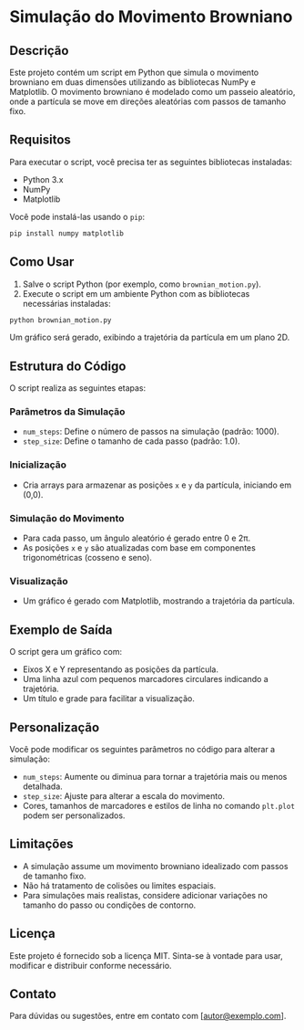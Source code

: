 # Simulação do Movimento Browniano

## Descrição

Este projeto contém um script em Python que simula o movimento browniano em duas dimensões utilizando as bibliotecas NumPy e Matplotlib. O movimento browniano é modelado como um passeio aleatório, onde a partícula se move em direções aleatórias com passos de tamanho fixo.

## Requisitos

Para executar o script, você precisa ter as seguintes bibliotecas instaladas:

- Python 3.x  
- NumPy  
- Matplotlib  

Você pode instalá-las usando o `pip`:

```bash
pip install numpy matplotlib
```

## Como Usar

1. Salve o script Python (por exemplo, como `brownian_motion.py`).
2. Execute o script em um ambiente Python com as bibliotecas necessárias instaladas:

```bash
python brownian_motion.py
```

Um gráfico será gerado, exibindo a trajetória da partícula em um plano 2D.

## Estrutura do Código

O script realiza as seguintes etapas:

### Parâmetros da Simulação
- `num_steps`: Define o número de passos na simulação (padrão: 1000).
- `step_size`: Define o tamanho de cada passo (padrão: 1.0).

### Inicialização
- Cria arrays para armazenar as posições `x` e `y` da partícula, iniciando em (0,0).

### Simulação do Movimento
- Para cada passo, um ângulo aleatório é gerado entre 0 e 2π.
- As posições `x` e `y` são atualizadas com base em componentes trigonométricas (cosseno e seno).

### Visualização
- Um gráfico é gerado com Matplotlib, mostrando a trajetória da partícula.

## Exemplo de Saída

O script gera um gráfico com:

- Eixos X e Y representando as posições da partícula.  
- Uma linha azul com pequenos marcadores circulares indicando a trajetória.  
- Um título e grade para facilitar a visualização.

## Personalização

Você pode modificar os seguintes parâmetros no código para alterar a simulação:

- `num_steps`: Aumente ou diminua para tornar a trajetória mais ou menos detalhada.  
- `step_size`: Ajuste para alterar a escala do movimento.  
- Cores, tamanhos de marcadores e estilos de linha no comando `plt.plot` podem ser personalizados.

## Limitações

- A simulação assume um movimento browniano idealizado com passos de tamanho fixo.  
- Não há tratamento de colisões ou limites espaciais.  
- Para simulações mais realistas, considere adicionar variações no tamanho do passo ou condições de contorno.

## Licença

Este projeto é fornecido sob a licença MIT. Sinta-se à vontade para usar, modificar e distribuir conforme necessário.

## Contato

Para dúvidas ou sugestões, entre em contato com [autor@exemplo.com].
